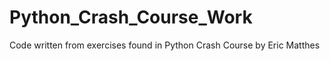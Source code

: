 # Python_Crash_Course_Work
Code written from exercises found in Python Crash Course by Eric Matthes
